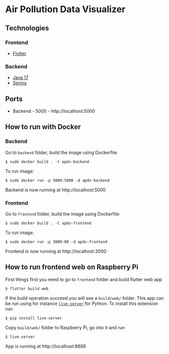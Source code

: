 # Air Pollution Data Visualizer
## Technologies
### Frontend
* [Flutter](https://flutter.dev/)

### Backend
* [Java 17](https://openjdk.java.net/projects/jdk/17/)
* [Spring](https://spring.io/)

## Ports
* Backend - 5000 - http://localhost:5000

## How to run with Docker
### Backend
Go to `backend` folder, build the image using Dockerfile:
```
$ sudo docker build . -t apdv-backend
```
To run image:
```
$ sudo docker run -p 5000:5000 -d apdv-backend
```
Backend is now running at http://localhost:5000

### Frontend
Go to `frontend` folder, build the image using Dockerfile:
```
$ sudo docker build . -t apdv-frontend
```
To run image:
```
$ sudo docker run -p 3000:80 -d apdv-frontend
```
Frontend is now running at http://localhost:3000

## How to run frontend web on Raspberry Pi
First things first you need to go to `frontend` folder and build flutter web app
```
$ flutter build web
```
If the build operation succeed you will see a `build/web/` folder. This app can be run using for instance [`live-server`](https://pypi.org/project/live-server/) for Python. To install this extension run:
```
$ pip install live-server
```

Copy `build/web/` folder to Raspberry Pi, go into it and run
```
$ live-server
```
App is running at http://localhost:8888
